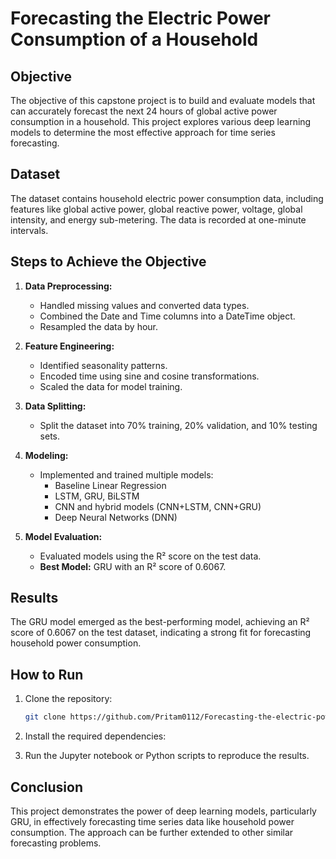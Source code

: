 # Forecasting the Electric Power Consumption of a Household

## Objective

The objective of this capstone project is to build and evaluate models that can accurately forecast the next 24 hours of global active power consumption in a household. This project explores various deep learning models to determine the most effective approach for time series forecasting.

## Dataset

The dataset contains household electric power consumption data, including features like global active power, global reactive power, voltage, global intensity, and energy sub-metering. The data is recorded at one-minute intervals.

## Steps to Achieve the Objective

1. **Data Preprocessing:**
   - Handled missing values and converted data types.
   - Combined the Date and Time columns into a DateTime object.
   - Resampled the data by hour.

2. **Feature Engineering:**
   - Identified seasonality patterns.
   - Encoded time using sine and cosine transformations.
   - Scaled the data for model training.

3. **Data Splitting:**
   - Split the dataset into 70% training, 20% validation, and 10% testing sets.

4. **Modeling:**
   - Implemented and trained multiple models:
     - Baseline Linear Regression
     - LSTM, GRU, BiLSTM
     - CNN and hybrid models (CNN+LSTM, CNN+GRU)
     - Deep Neural Networks (DNN)

5. **Model Evaluation:**
   - Evaluated models using the R² score on the test data.
   - **Best Model:** GRU with an R² score of 0.6067.

## Results

The GRU model emerged as the best-performing model, achieving an R² score of 0.6067 on the test dataset, indicating a strong fit for forecasting household power consumption.

## How to Run

1. Clone the repository:
   ```bash
   git clone https://github.com/Pritam0112/Forecasting-the-electric-power-consumption-of-a-household.git
   ```
2. Install the required dependencies:

3. Run the Jupyter notebook or Python scripts to reproduce the results.

## Conclusion

This project demonstrates the power of deep learning models, particularly GRU, in effectively forecasting time series data like household power consumption. The approach can be further extended to other similar forecasting problems.
